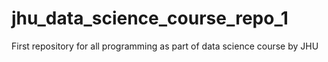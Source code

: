 # jhu_data_science_course_repo_1
First repository for all programming as part of data science course by JHU
